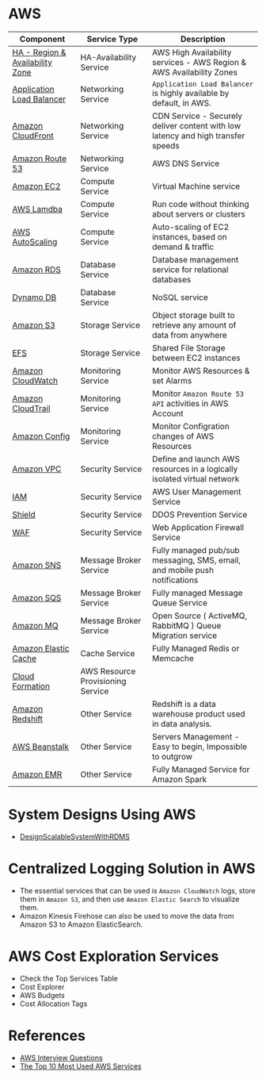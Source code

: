 
# AWS

Component| Service Type                    | Description                                                                      |
-----------|---------------------------------|----------------------------------------------------------------------------------|
[HA - Region & Availability Zone](HA-Region-AZ.md)| HA-Availability Service         | AWS High Availability services - AWS Region & AWS Availability Zones             |
[Application Load Balancer](https://docs.aws.amazon.com/elasticloadbalancing/latest/application/introduction.html)| Networking Service              | `Application Load Balancer` is highly available by default, in AWS.              |
[Amazon CloudFront](NetworkingServices/CloudFront.md) | Networking Service              | CDN Service - Securely deliver content with low latency and high transfer speeds |
[Amazon Route 53](NetworkingServices/AmazonRoute53.md)| Networking Service              | AWS DNS Service                                                                  |
[Amazon EC2](ComputeServices/EC2.md) | Compute Service                 | Virtual Machine service                                                          |
[AWS Lamdba](ComputeServices/AWSLambda.md) | Compute Service               | Run code without thinking about servers or clusters                              |
[AWS AutoScaling](MgmtServices/AutoScaling.md) | Compute Service               | Auto-scaling of EC2 instances, based on demand & traffic                         |
[Amazon RDS](DatabaseServices/RDS.md) | Database Service                | Database management service for relational databases                             |
[Dynamo DB](DatabaseServices/DynamoDB.md) | Database Service                | NoSQL service                                                                    |
[Amazon S3](StorageServices/AmazonS3.md) | Storage Service             | Object storage built to retrieve any amount of data from anywhere                |
[EFS](StorageServices/AmazonEFS.md) | Storage Service             | Shared File Storage between EC2 instances                                        |
[Amazon CloudWatch](MonitoringServices/CloudWatch.md) | Monitoring Service              | Monitor AWS Resources & set Alarms                                               |
[Amazon CloudTrail](MonitoringServices/CloudTrail.md) | Monitoring Service              | Monitor `Amazon Route 53 API` activities in AWS Account                          |
[Amazon Config](MonitoringServices/Config.md) | Monitoring Service              | Monitor Configration changes of AWS Resources                                    |
[Amazon VPC](SecurityServices/VPC.md) | Security Service                | Define and launch AWS resources in a logically isolated virtual network          |
[IAM](SecurityServices/IAM.md) | Security Service                | AWS User Management Service                                                      |
[Shield](SecurityServices/Shield.md) | Security Service                | DDOS Prevention Service                                                          |
[WAF](SecurityServices/WAF.md) | Security Service                | Web Application Firewall Service                                                 |
[Amazon SNS](MessageBrokerServices/AmazonSNS.md) | Message Broker Service          | Fully managed pub/sub messaging, SMS, email, and mobile push notifications       |
[Amazon SQS](MessageBrokerServices/AmazonSQS.md) | Message Broker Service          | Fully managed Message Queue Service                                              |
[Amazon MQ](MessageBrokerServices/AmazonMQ.md) | Message Broker Service          | Open Source ( ActiveMQ, RabbitMQ ) Queue Migration service                       |
[Amazon Elastic Cache](https://aws.amazon.com/elasticache/) | Cache Service                   | Fully Managed Redis or Memcache                                                  |
[Cloud Formation](MgmtServices/CloudFormation.md) | AWS Resource Provisioning Service ||
[Amazon Redshift](https://aws.amazon.com/redshift/) | Other Service                   | Redshift is a data warehouse product used in data analysis.                      |
[AWS Beanstalk](https://aws.amazon.com/elasticbeanstalk/) | Other Service                   | Servers Management - Easy to begin, Impossible to outgrow                        |
[Amazon EMR](ComputeServices/AmazonEMR.md) | Other Service                   | Fully Managed Service for Amazon Spark                                           |

# System Designs Using AWS
- [DesignScalableSystemWithRDMS](../../DesignScalableSystemWithRDMS)

# Centralized Logging Solution in AWS
- The essential services that can be used is `Amazon CloudWatch` logs, store them in `Amazon S3`, and then use `Amazon Elastic Search` to visualize them. 
- Amazon Kinesis Firehose can also be used to move the data from Amazon S3 to Amazon ElasticSearch.

# AWS Cost Exploration Services
- Check the Top Services Table
- Cost Explorer
- AWS Budgets
- Cost Allocation Tags

# References
- [AWS Interview Questions](https://www.simplilearn.com/tutorials/aws-tutorial/aws-interview-questions)
- [The Top 10 Most Used AWS Services](https://insider.ssi-net.com/insights/the-top-10-most-used-aws-services)
